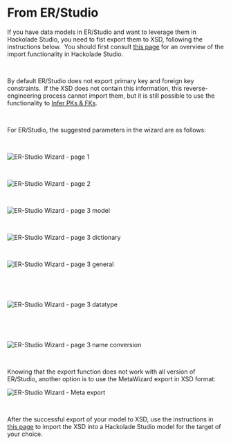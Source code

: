 # From ER/Studio

If you have data models in ER/Studio and want to leverage them in Hackolade Studio, you need to fist export them to XSD, following the instructions below.&nbsp; You should first consult [this page](<XSDXMLSchemaDefinition.md>) for an overview of the import functionality in Hackolade Studio.

&nbsp;

By default ER/Studio does not export primary key and foreign key constraints.&nbsp; If the XSD does not contain this information, this reverse-engineering process cannot import them, but it is still possible to use the functionality to [Infer PKs \& FKs](<InferPrimaryKeysandForeignKeyRel.md>).

&nbsp;

For ER/Studio, the suggested parameters in the wizard are as follows:

&nbsp;

![ER-Studio Wizard - page 1](<lib/ER-Studio Wizard - page 1.png>)

&nbsp;

![ER-Studio Wizard - page 2](<lib/ER-Studio Wizard - page 2.png>)

&nbsp;

![ER-Studio Wizard - page 3 model](<lib/ER-Studio Wizard - page 3 model.png>)

&nbsp;

![ER-Studio Wizard - page 3 dictionary](<lib/ER-Studio Wizard - page 3 dictionary.png>)

&nbsp;

![ER-Studio Wizard - page 3 general](<lib/ER-Studio Wizard - page 3 general.png>)

&nbsp;

&nbsp;

![ER-Studio Wizard - page 3 datatype](<lib/ER-Studio Wizard - page 3 datatype.png>)

&nbsp;

&nbsp;

![ER-Studio Wizard - page 3 name conversion](<lib/ER-Studio Wizard - page 3 name conversion.png>)

&nbsp;

Knowing that the export function does not work with all version of ER/Studio, another option is to use the MetaWizard export in XSD format:

![ER-Studio Wizard - Meta export](<lib/ER-Studio Wizard - Meta export.png>)

&nbsp;

After the successful export of your model to XSD, use the instructions in [this page](<XSDXMLSchemaDefinition.md>) to import the XSD into a Hackolade Studio model for the target of your choice.
